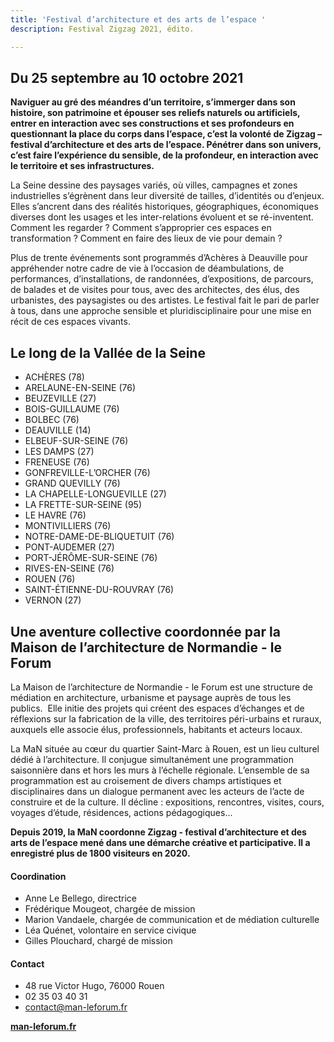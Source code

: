 ```yaml
---
title: 'Festival d’architecture et des arts de l’espace '
description: Festival Zigzag 2021, édito.

---
```

## Du 25 septembre au 10 octobre 2021

**Naviguer au gré des méandres d’un territoire, s’immerger dans son histoire, son patrimoine et épouser ses reliefs naturels ou artificiels, entrer en interaction avec ses constructions et ses profondeurs en questionnant la place du corps dans l’espace, c’est la volonté de Zigzag – festival d’architecture et des arts de l’espace. Pénétrer dans son univers, c’est faire l’expérience du sensible, de la profondeur, en interaction avec le territoire et ses infrastructures.**

La Seine dessine des paysages variés, où villes, campagnes et zones industrielles s’égrènent dans leur diversité de tailles, d’identités ou d’enjeux. Elles s’ancrent dans des réalités historiques, géographiques, économiques diverses dont les usages et les inter-relations évoluent et se ré-inventent. Comment les regarder ? Comment s’approprier ces espaces en transformation ? Comment en faire des lieux de vie pour demain ?

Plus de trente événements sont programmés d’Achères à Deauville pour appréhender notre cadre de vie à l’occasion de déambulations, de performances, d’installations, de randonnées, d’expositions, de parcours, de balades et de visites pour tous, avec des architectes, des élus, des urbanistes, des paysagistes ou des artistes. Le festival fait le pari de parler à tous, dans une approche sensible et pluridisciplinaire pour une mise en récit de ces espaces vivants.

## Le long de la Vallée de la Seine

* ACHÈRES (78)
* ARELAUNE-EN-SEINE (76)
* BEUZEVILLE (27)
* BOIS-GUILLAUME (76)
* BOLBEC (76)
* DEAUVILLE (14)
* ELBEUF-SUR-SEINE (76)
* LES DAMPS (27)
* FRENEUSE (76)
* GONFREVILLE-L’ORCHER (76)
* GRAND QUEVILLY (76)
* LA CHAPELLE-LONGUEVILLE (27)
* LA FRETTE-SUR-SEINE (95)
* LE HAVRE (76)
* MONTIVILLIERS (76)
* NOTRE-DAME-DE-BLIQUETUIT (76)
* PONT-AUDEMER (27)
* PORT-JÉRÔME-SUR-SEINE (76)
* RIVES-EN-SEINE (76)
* ROUEN (76)
* SAINT-ÉTIENNE-DU-ROUVRAY (76)
* VERNON (27)

## Une aventure collective coordonnée par la Maison de l’architecture de Normandie - le Forum

La Maison de l’architecture de Normandie - le Forum est une structure de médiation en architecture, urbanisme et paysage auprès de tous les publics.  Elle initie des projets qui créent des espaces d’échanges et de réflexions sur la fabrication de la ville, des territoires péri-urbains et ruraux, auxquels elle associe élus, professionnels, habitants et acteurs locaux.

La MaN située au cœur du quartier Saint-Marc à Rouen, est un lieu culturel dédié à l’architecture. Il conjugue simultanément une programmation saisonnière dans et hors les murs à l’échelle régionale. L’ensemble de sa programmation est au croisement de divers champs artistiques et disciplinaires dans un dialogue permanent avec les acteurs de l’acte de construire et de la culture. Il décline : expositions, rencontres, visites, cours, voyages d’étude, résidences, actions pédagogiques...

**Depuis 2019, la MaN coordonne Zigzag - festival d’architecture et des arts de l’espace mené dans une démarche créative et participative. Il a enregistré plus de 1800 visiteurs en 2020.**

#### Coordination

* Anne Le Bellego, directrice
* Frédérique Mougeot, chargée de mission
* Marion Vandaele, chargée de communication et de médiation culturelle
* Léa Quénet, volontaire en service civique
* Gilles Plouchard, chargé de mission

#### Contact

* 48 rue Victor Hugo, 76000 Rouen
* 02 35 03 40 31
* [contact@man-leforum.fr]( mailto:contact@man-leforum.fr)

[**man-leforum.fr**](http://man-leforum.fr/maison-de-l-architecture/ "Site web le Forum")